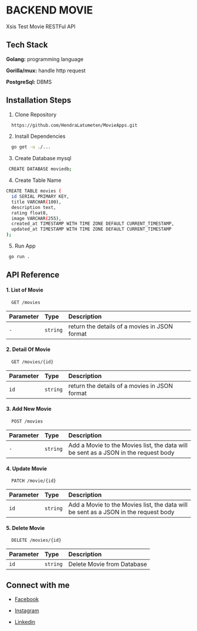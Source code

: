 
# BACKEND MOVIE

Xsis Test Movie RESTFul API


## Tech Stack

**Golang:** programming language


**Gorilla/mux:** handle http request

**PostgreSql:** DBMS



## Installation Steps

1. Clone Repository
```bash
  https://github.com/HendraLatumeten/MovieApps.git
```
2. Install Dependencies
```bash
  go get -u ./...
```
3. Create Database mysql
```bash
 CREATE DATABASE moviedb;
```
4. Create Table Name
```bash
CREATE TABLE movies (
  id SERIAL PRIMARY KEY,
  title VARCHAR(100),
  description text,
  rating float8,
  image VARCHAR(255),
  created_at TIMESTAMP WITH TIME ZONE DEFAULT CURRENT_TIMESTAMP,
  updated_at TIMESTAMP WITH TIME ZONE DEFAULT CURRENT_TIMESTAMP
);
```
5. Run App
```bash
 go run .
```





## API Reference

#### 1. List of Movie

```
  GET /movies
```

| Parameter | Type     | Description                |
| :-------- | :------- | :------------------------- |
| `-` | `string` | return the details of a movies in JSON format|

#### 2. Detail Of Movie

```
  GET /movies/{id}
```

| Parameter | Type     | Description                       |
| :-------- | :------- | :-------------------------------- |
| `id`      | `string` | return the details of a movies in JSON format|

#### 3. Add New Movie

```
  POST /movies
```

| Parameter | Type     | Description                |
| :-------- | :------- | :------------------------- |
| `-` | `string` | Add a Movie to the Movies list, the data will be sent as a JSON in the request body |

#### 4. Update Movie

```
  PATCH /movie/{id}
```

| Parameter | Type     | Description                       |
| :-------- | :------- | :-------------------------------- |
| `id`      | `string` | Add a Movie to the Movies list, the data will be sent as a JSON in the request body |

 
 #### 5. Delete Movie

```
  DELETE /movies/{id}
```

| Parameter | Type     | Description                       |
| :-------- | :------- | :-------------------------------- |
| `id`      | `string` | Delete Movie from Database|

## Connect with me

 - [Facebook](https://web.facebook.com/hendra.latumeten)
 
 - [Instagram](https://www.instagram.com/hendralatumeten)
 
 - [Linkedin](https://www.linkedin.com/in/hendralatumeten/)
 

